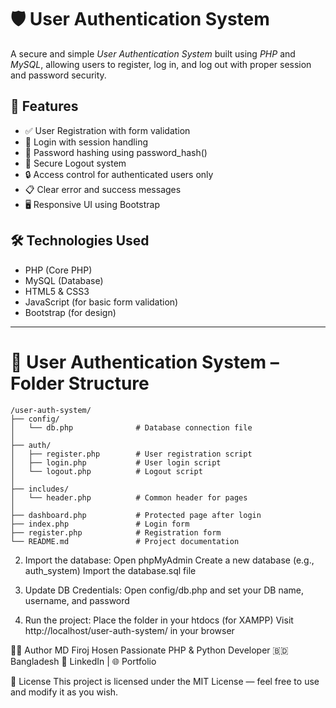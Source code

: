 
# 🛡 User Authentication System

A secure and simple *User Authentication System* built using *PHP* and *MySQL*, allowing users to register, log in, and log out with proper session and password security.

## 🚀 Features

- ✅ User Registration with form validation  
- 🔐 Login with session handling  
- 🧠 Password hashing using password_hash()  
- 🚪 Secure Logout system  
- 🔒 Access control for authenticated users only  
- 📋 Clear error and success messages  
- 🖥 Responsive UI using Bootstrap

## 🛠 Technologies Used

- PHP (Core PHP)  
- MySQL (Database)  
- HTML5 & CSS3  
- JavaScript (for basic form validation)  
- Bootstrap (for design)

---

# 📂 User Authentication System – Folder Structure

```text
/user-auth-system/
├── config/
│   └── db.php              # Database connection file
│
├── auth/
│   ├── register.php        # User registration script
│   ├── login.php           # User login script
│   └── logout.php          # Logout script
│
├── includes/
│   └── header.php          # Common header for pages
│
├── dashboard.php           # Protected page after login
├── index.php               # Login form
├── register.php            # Registration form
└── README.md               # Project documentation
```

2. Import the database:
Open phpMyAdmin
Create a new database (e.g., auth_system)
Import the database.sql file

3. Update DB Credentials:
Open config/db.php and set your DB name, username, and password

4. Run the project:
Place the folder in your htdocs (for XAMPP)
Visit http://localhost/user-auth-system/ in your browser

🧑‍💻 Author
MD Firoj Hosen
Passionate PHP & Python Developer
🇧🇩 Bangladesh
🔗 LinkedIn | 🌐 Portfolio

📄 License
This project is licensed under the MIT License — feel free to use and modify it as you wish.


